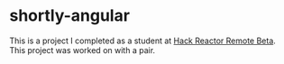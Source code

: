 # shortly-angular
This is a project I completed as a student at [Hack Reactor Remote Beta](http://www.hackreactor.com/remote-beta). This project was worked on with a pair.
